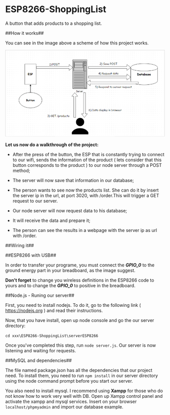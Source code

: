# ESP8266-ShoppingList
A button that adds products to a shopping list.

##How it works##

You can see in the image above a scheme of how this project works.

![alt tag](https://github.com/Bjesus1/ESP8266-ShoppingList/blob/master/ESP8266withNode.png)

**Let us now do a walkthrough of the project:**

* After the press of the button, the ESP that is constantly trying to connect to our wifi, sends the information of the product ( lets consider that this button corresponds to the product ) to our node server through a POST method;

* The server will now save that information in our database;

* The person wants to see now the products list. She can do it by insert the server ip in the url, at port 3020, with /order.This will trigger a GET request to our server.

* Our node server will now request data to his database;

* It will receive the data and prepare it;

* The person can see the results in a webpage with the server ip as url with /order.


##Wiring it##




##ESP8266 with USB##



In order to transfer your programe, you must connect the ***GPIO_0*** to the ground energy part in your breadboard, as the image suggest. 

**Don't forget** to change you wireless definitions in the ESP8266 code to yours and to change the ***GPIO_0*** to positive in the breadboard.


##Node.js - Runing our server##

First, you need to install nodejs.
To do it, go to the following link ( https://nodejs.org ) and read their instructions.

Now, that you have install, open up node console and go the our server directory: 

`cd xxx\ESP8266-ShoppingList\serverESP8266`

Once you've completed this step, run `node server.js`. Our server is now listening and waiting for requests.


##MySQL and dependencies##

The file named package.json has all the dependencies that our project need. To install them, you need to run `npm install` in our server directory using the node command prompt before you start our server.

You also need to install mysql. I recommend using **Xampp** for those who do not know how to work very well with DB.
Open up Xampp control panel and activate the xampp and mysql services. 
Insert on your browser `localhost/phpmyadmin` and import our database example.
